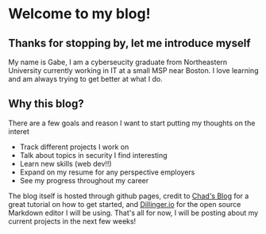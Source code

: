 # Welcome to my blog!
## Thanks for stopping by, let me introduce myself


My name is Gabe, I am a cyberseucity graduate from Northeastern University currently working in IT at a small MSP near Boston. I love learning and am always trying to get better at what I do. 




## Why this blog?
There are a few goals and reason I want to start putting my thoughts on the interet
- Track different projects I work on
- Talk about topics in security I find interesting 
- Learn new skills (web dev!!)
- Expand on my resume for any perspective employers
- See my progress throughout my career

The blog itself is hosted through github pages, credit to [Chad's Blog](https://chadbaldwin.net/2021/03/14/how-to-build-a-sql-blog.html) for a great tutorial on how to get started, and [Dillinger.io](https://dillinger.io/) for the open source Markdown editor I will be using. That's all for now, I will be posting about my current projects in the next few weeks!
